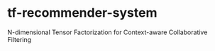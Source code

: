 # tf-recommender-system
N-dimensional Tensor Factorization for Context-aware Collaborative Filtering
